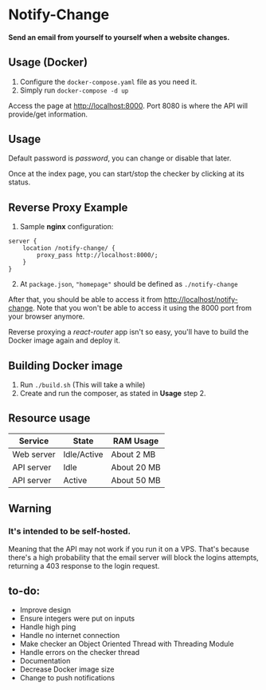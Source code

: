 # Notify-Change
#### Send an email from yourself to yourself when a website changes.

## Usage (Docker)
1. Configure the `docker-compose.yaml` file as you need it.
2. Simply run `docker-compose -d up`

Access the page at [http://localhost:8000](http://localhost:8000). Port 8080 is where the API will provide/get information.

## Usage
Default password is *password*, you can change or disable that later.

Once at the index page, you can start/stop the checker by clicking at its status.


## Reverse Proxy Example
1. Sample **nginx** configuration:
```
server {
    location /notify-change/ {
        proxy_pass http://localhost:8000/;
    }
}
```
2. At `package.json`, `"homepage"` should be defined as `./notify-change`

After that, you should be able to access it from [http://localhost/notify-change](http://localhost/notify-change). Note that you won't be able to access it using the 8000 port from your browser anymore.

Reverse proxying a *react-router* app isn't so easy, you'll have to build the Docker image again and deploy it.

## Building Docker image
1. Run `./build.sh` (This will take a while)
2. Create and run the composer, as stated in **Usage** step 2.

## Resource usage
| Service | State | RAM Usage |
|---------|-------|-----------|
| Web server | Idle/Active | About 2 MB |
| API server | Idle | About 20 MB |
| API server | Active | About 50 MB |


## Warning
### It's intended to be self-hosted.
Meaning that the API may not work if you run it on a VPS. That's because there's a high probability that the email server will block the logins attempts, returning a 403 response to the login request.

## to-do:
* Improve design
* Ensure integers were put on inputs
* Handle high ping
* Handle no internet connection
* Make checker an Object Oriented Thread with Threading Module
* Handle errors on the checker thread
* Documentation
* Decrease Docker image size
* Change to push notifications